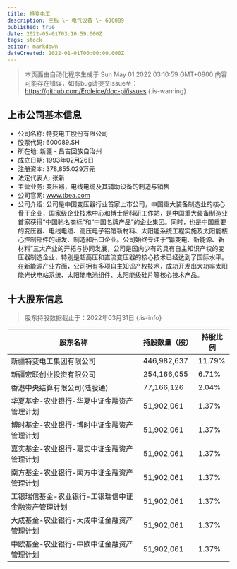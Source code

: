 ```yaml
---
title: 特变电工
description: 主板 \- 电气设备 \- 600089
published: true
date: 2022-05-01T03:10:59.000Z
tags: stock
editor: markdown
dateCreated: 2022-01-01T00:00:00.000Z
---
```


> 本页面由自动化程序生成于 Sun May 01 2022 03:10:59 GMT+0800
> 内容可能存在错误，如有bug请提交issue至：https://github.com/Eroleice/doc-pi/issues
{.is-warning}

## 上市公司基本信息
- 公司名称: 特变电工股份有限公司
- 股票代码: 600089.SH
- 所在地: 新疆 - 昌吉回族自治州
- 成立日期: 1993年02月26日
- 注册资本: 378,855.029万元
- 法定代表人: 张新
- 主营业务: 变压器，电线电缆及其辅助设备的制造与销售
- 公司官网: www.tbea.com
- 公司介绍: 公司是中国变压器行业首家上市公司，中国重大装备制造业的核心骨干企业，国家级企业技术中心和博士后科研工作站，是中国重大装备制造业首家获得“中国驰名商标”和“中国名牌产品”的企业集团。同时，也是中国重要的变压器、电线电缆、高压电子铝箔新材料、太阳能系统工程实施及太阳能核心控制部件的研发、制造和出口企业。公司始终专注于“输变电、新能源、新材料”三大产业的开拓与协同发展，公司是国内少有的具有自主知识产权的变压器制造企业，特别是超高压和直流变压器的核心技术已经达到了国际水平。在新能源产业方面，公司拥有多项自主知识产权技术，成功开发出大功率太阳能光伏电站系统、太阳能电池组件、太阳能级硅片等核心技术产品。


## 十大股东信息
> 股东持股数据截止于：2022年03月31日
{.is-info}

| 股东名称 | 持股数量（股） | 持股比例 |
| --- | --- | --- |
| 新疆特变电工集团有限公司 | 446,982,637 | 11.79% |
| 新疆宏联创业投资有限公司 | 254,166,055 | 6.71% |
| 香港中央结算有限公司(陆股通) | 77,166,126 | 2.04% |
| 华夏基金-农业银行-华夏中证金融资产管理计划 | 51,902,061 | 1.37% |
| 博时基金-农业银行-博时中证金融资产管理计划 | 51,902,061 | 1.37% |
| 嘉实基金-农业银行-嘉实中证金融资产管理计划 | 51,902,061 | 1.37% |
| 南方基金-农业银行-南方中证金融资产管理计划 | 51,902,061 | 1.37% |
| 工银瑞信基金-农业银行-工银瑞信中证金融资产管理计划 | 51,902,061 | 1.37% |
| 大成基金-农业银行-大成中证金融资产管理计划 | 51,902,061 | 1.37% |
| 中欧基金-农业银行-中欧中证金融资产管理计划 | 51,902,061 | 1.37% |




